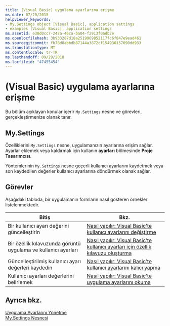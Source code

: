 ```yaml
---
title: (Visual Basic) uygulama ayarlarına erişme
ms.date: 07/20/2015
helpviewer_keywords:
- My.Settings object [Visual Basic], application settings
- examples [Visual Basic], application settings
ms.assetid: e38d0cc7-247a-46ca-ba04-f2913f0adb2e
ms.openlocfilehash: 3b933287d18a2519969852117fc6f847e9ead461
ms.sourcegitcommit: fb78d8abbdb87144a3872cf154930157090dd933
ms.translationtype: MT
ms.contentlocale: tr-TR
ms.lasthandoff: 09/29/2018
ms.locfileid: "47455454"
---
```

# <a name="accessing-application-settings-visual-basic"></a>(Visual Basic) uygulama ayarlarına erişme
Bu bölüm açıklayan konular içerir `My.Settings` nesne ve görevleri, gerçekleştirmenize olanak tanır.  
  
## <a name="mysettings"></a>My.Settings  
 Özelliklerini `My.Settings` nesne, uygulamanızın ayarlarına erişim sağlar. Ayarlar eklemek veya kaldırmak için kullanın **ayarları** bölmesinde **Proje Tasarımcısı**.  
  
 Yöntemlerinin `My.Settings` nesne geçerli kullanıcı ayarlarını kaydetmek veya son kaydedilen değerler kullanıcı ayarlarına döndürmek olanak sağlar.  
  
## <a name="tasks"></a>Görevler  
 Aşağıdaki tabloda, bir uygulamanın formların nasıl gösteren örnekler listelenmektedir.  
  
|Bitiş|Bkz. |  
|--------|---------|  
|Bir kullanıcı ayarı değerini güncelleştirin|[Nasıl yapılır: Visual Basic'te kullanıcı ayarlarını değiştirme](../../../../visual-basic/developing-apps/programming/app-settings/how-to-change-user-settings.md)|  
|Bir özellik kılavuzunda görüntü uygulama ve kullanıcı ayarları|[Nasıl yapılır: Visual Basic'te kullanıcı ayarları için özellik kılavuzu oluşturma](../../../../visual-basic/developing-apps/programming/app-settings/how-to-create-property-grids-for-user-settings.md)|  
|Güncelleştirilmiş kullanıcı ayarı değerleri kaydedin|[Nasıl yapılır: Visual Basic'te kullanıcı ayarlarını kalıcı yapma](../../../../visual-basic/developing-apps/programming/app-settings/how-to-persist-user-settings.md)|  
|Kullanıcı ayarları değerlerini belirlemek|[Nasıl yapılır: Visual Basic'te uygulama ayarlarını okuma](../../../../visual-basic/developing-apps/programming/app-settings/how-to-read-application-settings.md)|  
  
## <a name="see-also"></a>Ayrıca bkz.  
 [Uygulama Ayarlarını Yönetme](/visualstudio/ide/managing-application-settings-dotnet)  
 [My.Settings Nesnesi](../../../../visual-basic/language-reference/objects/my-settings-object.md)
